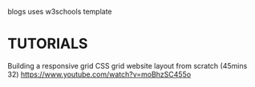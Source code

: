 blogs uses w3schools template

TUTORIALS
==========

Building a responsive grid CSS grid website layout from scratch (45mins 32)
https://www.youtube.com/watch?v=moBhzSC455o
